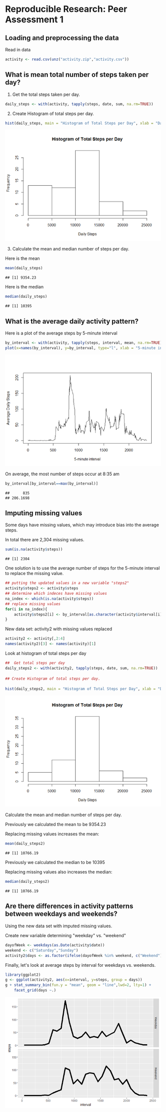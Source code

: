 # Reproducible Research: Peer Assessment 1


## Loading and preprocessing the data
Read in data

```r
activity <- read.csv(unz("activity.zip","activity.csv"))
```


## What is mean total number of steps taken per day?

1. Get the total steps taken per day. 

```r
daily_steps <- with(activity, tapply(steps, date, sum, na.rm=TRUE))
```

2. Create Histogram of total steps per day.

```r
hist(daily_steps, main = "Histogram of Total Steps per Day", xlab = "Daily Steps")
```

![](PA1_template_files/figure-html/unnamed-chunk-3-1.png)<!-- -->

3. Calculate the mean and median number of steps per day.

Here is the mean

```r
mean(daily_steps)
```

```
## [1] 9354.23
```

Here is the median

```r
median(daily_steps)
```

```
## [1] 10395
```


## What is the average daily activity pattern?
Here is a plot of the average steps by 5-minute interval

```r
by_interval <- with(activity, tapply(steps, interval, mean, na.rm=TRUE))
plot(x=names(by_interval), y=by_interval, type="l", xlab = "5-minute interval", ylab= "Average Daily Steps")
```

![](PA1_template_files/figure-html/unnamed-chunk-6-1.png)<!-- -->

On average, the most number of steps occur at 8:35 am

```r
by_interval[by_interval==max(by_interval)]
```

```
##      835 
## 206.1698
```


## Imputing missing values
Some days have missing values, which may introduce bias into the average steps.

In total there are 2,304 missing values.

```r
sum(is.na(activity$steps))
```

```
## [1] 2304
```

One solution is to use the average number of steps for the 5-minute interval to replace the missing value.

```r
## putting the updated values in a new variable "steps2"
activity$steps2 <- activity$steps
## determine which indeces have missing values
na_index <- which(is.na(activity$steps))
## replace missing values
for(i in na_index){
    activity$steps2[i] <- by_interval[as.character(activity$interval[i])]
}
```

New data set: activity2 with missing values replaced

```r
activity2 <- activity[,2:4]
names(activity2)[3] <- names(activity)[1]
```


Look at histogram of total steps per day 

```r
##  Get total steps per day
daily_steps2 <- with(activity2, tapply(steps, date, sum, na.rm=TRUE))

## Create Histogram of total steps per day.

hist(daily_steps2, main = "Histogram of Total Steps per Day", xlab = "Daily Steps")
```

![](PA1_template_files/figure-html/unnamed-chunk-11-1.png)<!-- -->

Calculate the mean and median number of steps per day.

Previously we calculated the mean to be 9354.23

Replacing missing values increases the mean:

```r
mean(daily_steps2)
```

```
## [1] 10766.19
```

Previously we calculated the median to be 10395

Replacing missing values also increases the median:

```r
median(daily_steps2)
```

```
## [1] 10766.19
```


## Are there differences in activity patterns between weekdays and weekends?

Using the new data set with imputed missing values.

Create new variable determining "weekday" vs. "weekend"

```r
dayofWeek <- weekdays(as.Date(activity$date))
weekend <- c("Saturday","Sunday")
activity2$days <- as.factor(ifelse(dayofWeek %in% weekend, c("Weekend"), c("Weekday")))
```

Finally, let's look at average steps by interval for weekdays vs. weekends.


```r
library(ggplot2)
g <- ggplot(activity2, aes(x=interval, y=steps, group = days))
g + stat_summary_bin(fun.y = "mean", geom = "line",lwd=2, lty=1) +
    facet_grid(days ~.)
```

![](PA1_template_files/figure-html/unnamed-chunk-15-1.png)<!-- -->


